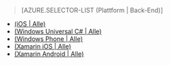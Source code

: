 ﻿> [AZURE.SELECTOR-LIST (Plattform | Back-End)]
- [(iOS | Alle)](mobile-services-ios-get-started-offline-data.md)
- [(Windows Universal C# | Alle)](mobile-services-windows-store-dotnet-get-started-offline-data.md)
- [(Windows Phone | Alle)](mobile-services-windows-phone-get-started-offline-data.md)
- [(Xamarin iOS | Alle)](mobile-services-xamarin-ios-get-started-offline-data.md)
- [(Xamarin Android | Alle)](mobile-services-xamarin-android-get-started-offline-data.md)

<!--HONumber=42-->
